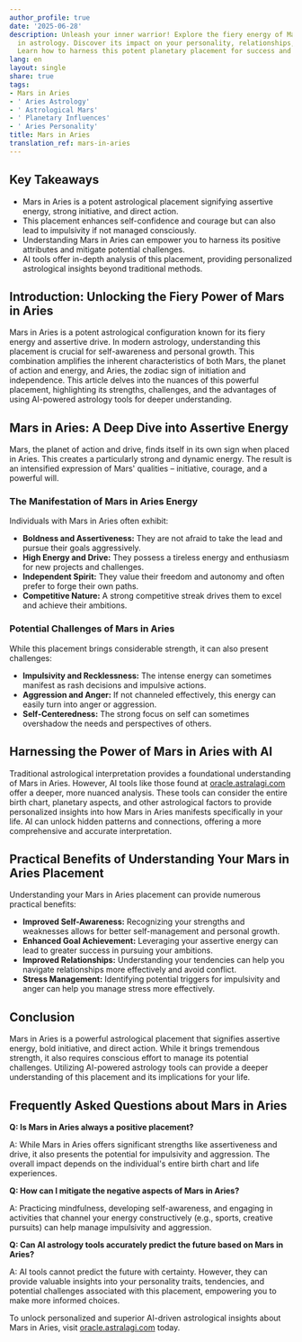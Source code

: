 ```yaml
---
author_profile: true
date: '2025-06-28'
description: Unleash your inner warrior! Explore the fiery energy of Mars in Aries
  in astrology. Discover its impact on your personality, relationships, and actions.
  Learn how to harness this potent planetary placement for success and fulfillment.
lang: en
layout: single
share: true
tags:
- Mars in Aries
- ' Aries Astrology'
- ' Astrological Mars'
- ' Planetary Influences'
- ' Aries Personality'
title: Mars in Aries
translation_ref: mars-in-aries
---
```


## Key Takeaways

* Mars in Aries is a potent astrological placement signifying assertive energy, strong initiative, and direct action.
* This placement enhances self-confidence and courage but can also lead to impulsivity if not managed consciously.
* Understanding Mars in Aries can empower you to harness its positive attributes and mitigate potential challenges.
* AI tools offer in-depth analysis of this placement, providing personalized astrological insights beyond traditional methods.

## Introduction: Unlocking the Fiery Power of Mars in Aries

Mars in Aries is a potent astrological configuration known for its fiery energy and assertive drive.  In modern astrology, understanding this placement is crucial for self-awareness and personal growth.  This combination amplifies the inherent characteristics of both Mars, the planet of action and energy, and Aries, the zodiac sign of initiation and independence.  This article delves into the nuances of this powerful placement, highlighting its strengths, challenges, and the advantages of using AI-powered astrology tools for deeper understanding.

## Mars in Aries: A Deep Dive into Assertive Energy

Mars, the planet of action and drive, finds itself in its own sign when placed in Aries. This creates a particularly strong and dynamic energy.  The result is an intensified expression of Mars' qualities – initiative, courage, and a powerful will.

### The Manifestation of Mars in Aries Energy

Individuals with Mars in Aries often exhibit:

*   **Boldness and Assertiveness:** They are not afraid to take the lead and pursue their goals aggressively.
*   **High Energy and Drive:**  They possess a tireless energy and enthusiasm for new projects and challenges.
*   **Independent Spirit:**  They value their freedom and autonomy and often prefer to forge their own paths.
*   **Competitive Nature:**  A strong competitive streak drives them to excel and achieve their ambitions.

### Potential Challenges of Mars in Aries

While this placement brings considerable strength, it can also present challenges:

*   **Impulsivity and Recklessness:** The intense energy can sometimes manifest as rash decisions and impulsive actions.
*   **Aggression and Anger:**  If not channeled effectively, this energy can easily turn into anger or aggression.
*   **Self-Centeredness:** The strong focus on self can sometimes overshadow the needs and perspectives of others.

## Harnessing the Power of Mars in Aries with AI

Traditional astrological interpretation provides a foundational understanding of Mars in Aries. However, AI tools like those found at [oracle.astralagi.com](https://oracle.astralagi.com) offer a deeper, more nuanced analysis.  These tools can consider the entire birth chart, planetary aspects, and other astrological factors to provide personalized insights into how Mars in Aries manifests specifically in your life.  AI can unlock hidden patterns and connections, offering a more comprehensive and accurate interpretation.


## Practical Benefits of Understanding Your Mars in Aries Placement

Understanding your Mars in Aries placement can provide numerous practical benefits:

*   **Improved Self-Awareness:** Recognizing your strengths and weaknesses allows for better self-management and personal growth.
*   **Enhanced Goal Achievement:**  Leveraging your assertive energy can lead to greater success in pursuing your ambitions.
*   **Improved Relationships:** Understanding your tendencies can help you navigate relationships more effectively and avoid conflict.
*   **Stress Management:**  Identifying potential triggers for impulsivity and anger can help you manage stress more effectively.


## Conclusion

Mars in Aries is a powerful astrological placement that signifies assertive energy, bold initiative, and direct action.  While it brings tremendous strength, it also requires conscious effort to manage its potential challenges.  Utilizing AI-powered astrology tools can provide a deeper understanding of this placement and its implications for your life.


## Frequently Asked Questions about Mars in Aries

**Q: Is Mars in Aries always a positive placement?**

A: While Mars in Aries offers significant strengths like assertiveness and drive, it also presents the potential for impulsivity and aggression.  The overall impact depends on the individual's entire birth chart and life experiences.

**Q: How can I mitigate the negative aspects of Mars in Aries?**

A: Practicing mindfulness, developing self-awareness, and engaging in activities that channel your energy constructively (e.g., sports, creative pursuits) can help manage impulsivity and aggression.

**Q:  Can AI astrology tools accurately predict the future based on Mars in Aries?**

A: AI tools cannot predict the future with certainty. However, they can provide valuable insights into your personality traits, tendencies, and potential challenges associated with this placement, empowering you to make more informed choices.

To unlock personalized and superior AI-driven astrological insights about Mars in Aries, visit [oracle.astralagi.com](https://oracle.astralagi.com) today.